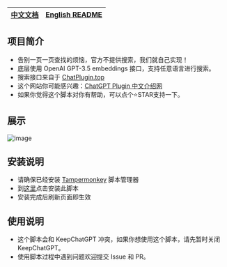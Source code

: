 | [中文文档](https://github.com/banbri/ChatGPT-Plugins-Searchable/blob/main/readme.md) | [English README](https://github.com/banbri/ChatGPT-Plugins-Searchable/blob/main/README_EN.md) |
| --- | --- |

## 项目简介

- 告别一页一页查找的烦恼，官方不提供搜索，我们就自己实现！
- 底层使用 OpenAI GPT-3.5 embeddings 接口，支持任意语言进行搜索。
- 搜索接口来自于 [ChatPlugin.top](https://ChatPlugin.top/?plugin)
- 这个网站你可能感兴趣：[ChatGPT Plugin 中文介绍网](https://chatgpt-plugins.banbri.cn/)
- 如果你觉得这个脚本对你有帮助，可以点个⭐️STAR支持一下。

## 展示

![image](https://github.com/banbri/ChatGPT-Plugins-Searchable/assets/44187480/95efd073-9448-4d60-b725-a243a0223e84)

## 安装说明

- 请确保已经安装 [Tampermonkey](https://chrome.google.com/webstore/detail/tampermonkey/dhdgffkkebhmkfjojejmpbldmpobfkfo) 脚本管理器
- 到[这里](https://greasyfork.org/zh-CN/scripts/466901)点击安装此脚本
- 安装完成后刷新页面即生效

## 使用说明

- 这个脚本会和 KeepChatGPT 冲突，如果你想使用这个脚本，请先暂时关闭 KeepChatGPT。
- 使用脚本过程中遇到问题欢迎提交 Issue 和 PR。
